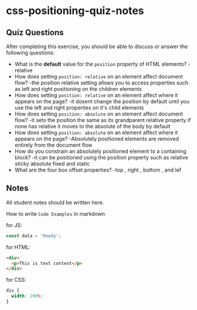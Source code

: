 # css-positioning-quiz-notes

## Quiz Questions

After completing this exercise, you should be able to discuss or answer the following questions:

- What is the **default** value for the `position` property of HTML elements?
  -relative
- How does setting `position: relative` on an element affect document flow?
  -the position relative setting allows you to access properties such as left and right positioning on the children elements
- How does setting `position: relative` on an element affect where it appears on the page?
  -it dosent change the position by default until you use the left and right properties on it's child elements
- How does setting `position: absolute` on an element affect document flow?
  -it sets the position the same as its grandparent relative property if none has relative it moves to the absolute of the body by default
- How does setting `position: absolute` on an element affect where it appears on the page?
  -Absolutely positioned elements are removed entirely from the document flow
- How do you constrain an absolutely positioned element to a containing block?
  -it can be positioned using the position property such as relative sticky absolute fixed and static
- What are the four box offset properties?
  -top , right , bottom , and lef

## Notes

All student notes should be written here.

How to write `Code Examples` in markdown

for JS:

```javascript
const data = 'Howdy';
```

for HTML:

```html
<div>
  <p>This is text content</p>
</div>
```

for CSS:

```css
div {
  width: 100%;
}
```
